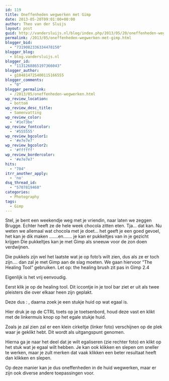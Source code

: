 ```yaml
---
id: 119
title: Oneffenheden wegwerken met Gimp
date: 2013-05-20T09:01:00+00:00
author: Theo van der Sluijs
layout: post
guid: http://vandersluijs.nl/blog/index.php/2013/05/20/oneffenheden-wegwerken/
permalink: /2013/05/oneffenheden-wegwerken-met-gimp.html
blogger_bid:
  - "7319082336334478150"
blogger_blog:
  - blog.vandersluijs.nl
blogger_id:
  - "1131268865197366043"
blogger_author:
  - g104814725400115166555
blogger_comments:
  - "0"
blogger_permalink:
  - /2013/05/oneffenheden-wegwerken.html
wp_review_location:
  - bottom
wp_review_desc_title:
  - Samenvatting
wp_review_color:
  - '#1e73be'
wp_review_fontcolor:
  - '#555555'
wp_review_bgcolor1:
  - '#e7e7e7'
wp_review_bgcolor2:
  - '#ffffff'
wp_review_bordercolor:
  - '#e7e7e7'
hits:
  - "704"
itrr_another_apply:
  - 'no'
dsq_thread_id:
  - "5707819468"
categories:
  - Photography
tags:
  - Gimp
---
```

Stel, je bent een weekendje weg met je vriendin, naar laten we zeggen Brugge. Echter heeft ze de hele week chocola zitten eten. Tja… dat kan. Nu weten we allemaal wat chocola met je doet… het geeft je een goed gevoel, het kan je dik maken …….en……. je kan er pukkeltjes van in je gezicht krijgen Die pukkeltjes kan je met Gimp als sneeuw voor de zon doen verdwijnen.

<!--more-->


  
Die pukkels zijn wel het laatste wat je op foto’s wilt zien, dus als ze er toch zijn…. dan zal je met Gimp aan de slag moeten. We gaan hiervoor “The Healing Tool” gebruiken. Let op: the healing brush zit pas in Gimp 2.4

Eigenlijk is het vrij eenvoudig.

Eerst klik je op de healing tool. Dit iccontje in je tool bar ziet er uit als twee pleisters die over elkaar heen zijn geplakt.

Deze dus : , daarna zoek je een stukje huid op wat egaal is.

Hier druk je op de CTRL toets op je toetsenbord, houd deze vast en klikt met de linkermuis knop op het egale stukje huid.

Zoals je zal zien zal er een klein cirkeltje (linker foto) verschijnen op de plek waar je geklikt hebt. Dit wordt als uitgangspunt genomen.

Hierna ga je naar het deel dat je wilt egaliseren (zie rechter foto) en klikt op het stuk wat je egaal wilt hebben. Je kan ook klikken en slepen om sneller te werken, maar je zult merken dat vaak klikken een beter resultaat heeft dan klikken en slepen.

Op deze manier kan je dus oneffenheden in de huid wegwerken, maar er zijn ook diverse andere toepassingen voor.